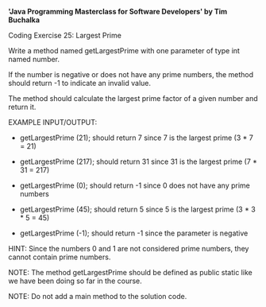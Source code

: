 **'Java Programming Masterclass for Software Developers' by Tim Buchalka**

Coding Exercise 25: Largest Prime


Write a method named getLargestPrime with one parameter of type int named number. 

If the number is negative or does not have any prime numbers, the method should return -1 to indicate an invalid value.


The method should calculate the largest prime factor of a given number and return it.


EXAMPLE INPUT/OUTPUT:

* getLargestPrime (21); should return 7 since 7 is the largest prime (3 * 7 = 21)

* getLargestPrime (217); should return 31 since 31 is the largest prime (7 * 31 = 217)

* getLargestPrime (0); should return -1 since 0 does not have any prime numbers

* getLargestPrime (45); should return 5 since 5 is the largest prime (3 * 3 * 5 = 45)

* getLargestPrime (-1); should return -1 since the parameter is negative


HINT: Since the numbers 0 and 1 are not considered prime numbers, they cannot contain prime numbers.

NOTE: The method getLargestPrime should be defined as public static like we have been doing so far in the course.

NOTE: Do not add a main method to the solution code.

